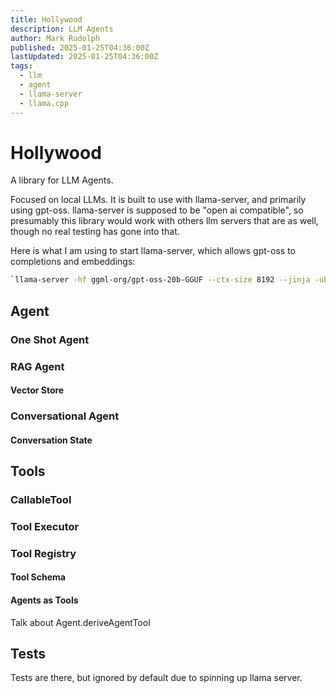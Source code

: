 ```yaml
---
title: Hollywood
description: LLM Agents
author: Mark Rudolph
published: 2025-01-25T04:36:00Z
lastUpdated: 2025-01-25T04:36:00Z
tags:
  - llm
  - agent
  - llama-server
  - llama.cpp
---
```


# Hollywood

A library for LLM Agents.

Focused on local LLMs. It is built to use with llama-server, and primarily using gpt-oss. llama-server is supposed to
be "open ai compatible", so presumably this library would work with others llm servers that are as well, though no real
testing has gone into that.

Here is what I am using to start llama-server, which allows gpt-oss to completions and embeddings:

```bash
`llama-server -hf ggml-org/gpt-oss-20b-GGUF --ctx-size 8192 --jinja -ub 2048 -b 2048 --embeddings --pooling mean`
```

## Agent

### One Shot Agent

### RAG Agent

#### Vector Store

### Conversational Agent

#### Conversation State

## Tools

### CallableTool

### Tool Executor

### Tool Registry

#### Tool Schema

#### Agents as Tools

Talk about Agent.deriveAgentTool

## Tests

Tests are there, but ignored by default due to spinning up llama server.

